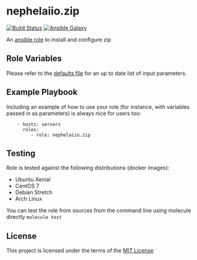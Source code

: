 # nephelaiio.zip

[![Build Status](https://travis-ci.org/nephelaiio/ansible-role-zip.svg?branch=master)](https://travis-ci.org/nephelaiio/ansible-role-zip)
[![Ansible Galaxy](http://img.shields.io/badge/ansible--galaxy-systemd--service-blue.svg)](https://galaxy.ansible.com/nephelaiio/zip/)

An [ansible role](https://galaxy.ansible.com/nephelaiio/zip) to install and configure zip

## Role Variables

Please refer to the [defaults file](/defaults/main.yml) for an up to date list of input parameters.

## Example Playbook

Including an example of how to use your role (for instance, with variables passed in as parameters) is always nice for users too:

```
    - hosts: servers
      roles:
         - role: nephelaiio.zip
```

## Testing

Role is tested against the following distributions (docker images):
  * Ubuntu Xenial
  * CentOS 7
  * Debian Stretch
  * Arch Linux

You can test the role from sources from the command line using molecule directly ` molecule test `

## License

This project is licensed under the terms of the [MIT License](/LICENSE)
